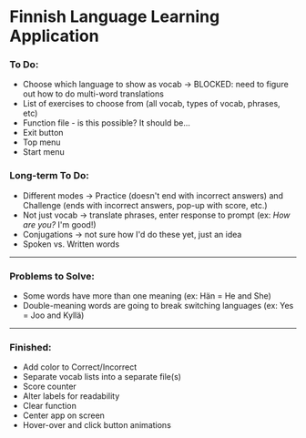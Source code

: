 # Finnish Language Learning Application

### To Do:
- Choose which language to show as vocab -> BLOCKED: need to figure out how to do multi-word translations
- List of exercises to choose from (all vocab, types of vocab, phrases, etc)
- Function file - is this possible? It should be...
- Exit button
- Top menu 
- Start menu


### Long-term To Do:
- Different modes -> Practice (doesn't end with incorrect answers) and Challenge (ends with incorrect answers, pop-up with score, etc.)
- Not just vocab -> translate phrases, enter response to prompt (ex: *How are you?* I'm good!)
- Conjugations -> not sure how I'd do these yet, just an idea
- Spoken vs. Written words


------
### Problems to Solve:
- Some words have more than one meaning (ex: Hän = He and She)
- Double-meaning words are going to break switching languages (ex: Yes = Joo and Kyllä)


------
### Finished:
- Add color to Correct/Incorrect
- Separate vocab lists into a separate file(s)
- Score counter
- Alter labels for readability
- Clear function
- Center app on screen
- Hover-over and click button animations